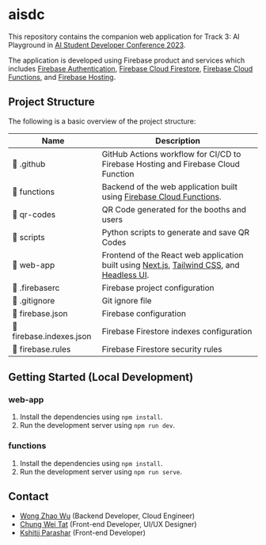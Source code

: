 # aisdc
This repository contains the companion web application for Track 3: AI Playground in [AI Student Developer Conference 2023](https://learn.aisingapore.org/aisdc2024/).

The application is developed using Firebase product and services which includes [Firebase Authentication](https://firebase.google.com/docs/auth), [Firebase Cloud Firestore](https://firebase.google.com/docs/firestore), [Firebase Cloud Functions](https://firebase.google.com/docs/functions), and [Firebase Hosting](https://firebase.google.com/docs/hosting).

## Project Structure

The following is a basic overview of the project structure:

| Name | Description |
| ---- | ----------- |
| 📁 .github | GitHub Actions workflow for CI/CD to Firebase Hosting and Firebase Cloud Function |
| 📁 functions | Backend of the web application built using [Firebase Cloud Functions](https://firebase.google.com/docs/functions). |
| 📁 qr-codes | QR Code generated for the booths and users |
| 📁 scripts | Python scripts to generate and save QR Codes |
| 📁 web-app | Frontend of the React web application built using [Next.js](https://nextjs.org/), [Tailwind CSS](https://tailwindcss.com/), and [Headless UI](https://headlessui.dev/). |
| 📄 .firebaserc | Firebase project configuration |
| 📄 .gitignore | Git ignore file |
| 📄 firebase.json | Firebase configuration |
| 📄 firebase.indexes.json | Firebase Firestore indexes configuration |
| 📄 firebase.rules | Firebase Firestore security rules |

## Getting Started (Local Development)

### web-app
1. Install the dependencies using `npm install`.
2. Run the development server using `npm run dev`.

### functions
1. Install the dependencies using `npm install`.
2. Run the development server using `npm run serve`.

## Contact

- [Wong Zhao Wu](https://github.com/kiritowu) (Backend Developer, Cloud Engineer)
- [Chung Wei Tat](https://github.com/cweitat) (Front-end Developer, UI/UX Designer)
- [Kshitij Parashar](https://github.com/xitij27) (Front-end Developer)
